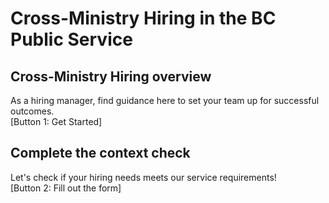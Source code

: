 <h1>Cross-Ministry Hiring in the BC Public Service</h1>

<h2>Cross-Ministry Hiring overview</h2>
As a hiring manager, find guidance here to set your team up for successful outcomes.
<br>[Button 1: Get Started]

<h2>Complete the context check</h2>
Let's check if your hiring needs meets our service requirements!
<br>[Button 2: Fill out the form]
